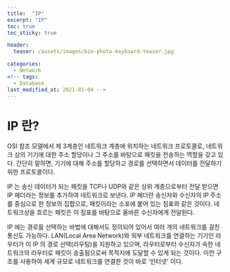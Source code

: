 ```yaml
---
title:  "IP"
excerpt: "IP"
toc: true
toc_sticky: true

header:
  teaser: /assets/images/bio-photo-keyboard-teaser.jpg

categories:
  - Network
<!-- tags:
  - Database 
last_modified_at: 2021-01-04 -->
---
```

# IP 란?

OSI 참조 모델에서 제 3계층인 네트워크 계층에 위치하는 네트워크 프로토콜로, 네트워크 상의 기기에 대한 주소 할당이나 그 주소를 바탕으로 
패킷을 전송하는 역할을 갖고 있다. 간단히 말하면, 기기에 대해 주소를 할당하고 경로를 선택하면서 데이터를 전달하기 위한 프로토콜이다.

IP 는 송신 데이터가 되는 패킷을 TCP나 UDP와 같은 상위 계층으로부터 전달 받으면 IP 헤더라는 정보를 추가하여 네트워크로 보낸다. IP 헤더란
송신자와 수신자의 IP 주소를 중심으로 한 정보의 집합으로, 패킷이라는 소포에 붙어 있는 짐표와 같은 것이다. 네트워크상을 흐르는 패킷은 이 짐표를
바탕으로 올바른 수신자에게 전달된다.

IP 에는 경로를 선택하는 바법에 대해서도 정의되어 있어서 여러 개의 네트워크를 걸친 통신도 가능하다. LAN(Local Area Network)와 외부 네트워크를
연결하는 기기인 라우터가 이 IP 의 경로 선택(라우팅)을 지원하고 있으며, 라우터로부터 수신자가 속한 네트워크의 라우터로 패킷이 송출됨으로써 목적지에 
도달할 수 있게 되는 것이다. 이런 구조를 사용하여 세계 규모로 네트워크를 연결한 것이 바로 '인터넷' 이다.

